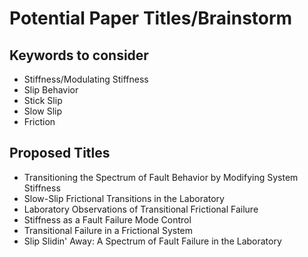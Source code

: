 # Potential Paper Titles/Brainstorm

## Keywords to consider
* Stiffness/Modulating Stiffness
* Slip Behavior
* Stick Slip
* Slow Slip
* Friction

## Proposed Titles
* Transitioning the Spectrum of Fault Behavior by Modifying System Stiffness
* Slow-Slip Frictional Transitions in the Laboratory
* Laboratory Observations of Transitional Frictional Failure
* Stiffness as a Fault Failure Mode Control
* Transitional Failure in a Frictional System
* Slip Slidin' Away: A Spectrum of Fault Failure in the Laboratory
